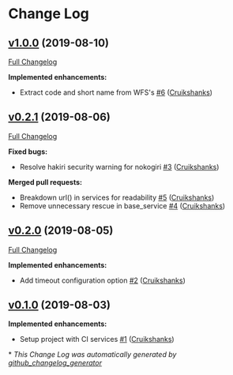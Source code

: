 # Change Log

## [v1.0.0](https://github.com/DEFRA/defra-ruby-area/tree/v1.0.0) (2019-08-10)
[Full Changelog](https://github.com/DEFRA/defra-ruby-area/compare/v0.2.1...v1.0.0)

**Implemented enhancements:**

- Extract code and short name from WFS's [\#6](https://github.com/DEFRA/defra-ruby-area/pull/6) ([Cruikshanks](https://github.com/Cruikshanks))

## [v0.2.1](https://github.com/DEFRA/defra-ruby-area/tree/v0.2.1) (2019-08-06)
[Full Changelog](https://github.com/DEFRA/defra-ruby-area/compare/v0.2.0...v0.2.1)

**Fixed bugs:**

- Resolve hakiri security warning for nokogiri [\#3](https://github.com/DEFRA/defra-ruby-area/pull/3) ([Cruikshanks](https://github.com/Cruikshanks))

**Merged pull requests:**

- Breakdown url\(\) in services for readability [\#5](https://github.com/DEFRA/defra-ruby-area/pull/5) ([Cruikshanks](https://github.com/Cruikshanks))
- Remove unnecessary rescue in base\_service [\#4](https://github.com/DEFRA/defra-ruby-area/pull/4) ([Cruikshanks](https://github.com/Cruikshanks))

## [v0.2.0](https://github.com/DEFRA/defra-ruby-area/tree/v0.2.0) (2019-08-05)
[Full Changelog](https://github.com/DEFRA/defra-ruby-area/compare/v0.1.0...v0.2.0)

**Implemented enhancements:**

- Add timeout configuration option [\#2](https://github.com/DEFRA/defra-ruby-area/pull/2) ([Cruikshanks](https://github.com/Cruikshanks))

## [v0.1.0](https://github.com/DEFRA/defra-ruby-area/tree/v0.1.0) (2019-08-03)
**Implemented enhancements:**

- Setup project with CI services [\#1](https://github.com/DEFRA/defra-ruby-area/pull/1) ([Cruikshanks](https://github.com/Cruikshanks))



\* *This Change Log was automatically generated by [github_changelog_generator](https://github.com/skywinder/Github-Changelog-Generator)*